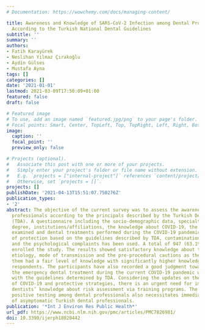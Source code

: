 ```yaml
---
# Documentation: https://wowchemy.com/docs/managing-content/

title: Awareness and Knowledge of SARS-CoV-2 Infection among Dental Professionals
  According to the Turkish National Dental Guidelines
subtitle: ''
summary: ''
authors:
- Fatih Karayürek
- Neslihan Yilmaz Çırakoğlu
- Aydin Gülses
- Mustafa Ayna
tags: []
categories: []
date: '2021-01-01'
lastmod: 2021-03-09T17:50:09+01:00
featured: false
draft: false

# Featured image
# To use, add an image named `featured.jpg/png` to your page's folder.
# Focal points: Smart, Center, TopLeft, Top, TopRight, Left, Right, BottomLeft, Bottom, BottomRight.
image:
  caption: ''
  focal_point: ''
  preview_only: false

# Projects (optional).
#   Associate this post with one or more of your projects.
#   Simply enter your project's folder or file name without extension.
#   E.g. `projects = ["internal-project"]` references `content/project/deep-learning/index.md`.
#   Otherwise, set `projects = []`.
projects: []
publishDate: '2021-04-13T15:51:07.750276Z'
publication_types:
- '2'
abstract: The objective of the current survey was to assess the awareness of the dental
  professionals according to the principals described by the Turkish Dental Association
  (TDA). A questionnaire including the socio-demographic data, specialties/academic
  degree, institutions/affiliations, the knowledge about COVID-19, the number of patients
  examined and dental treatments performed during the COVID-19 pandemic, the knowledge
  of protection based on the guidelines described by TDA, contamination with COVID-19
  and the psychological complaints has been used. A total of 947 (63.1%) dentists
  enrolled the study. The results showed satisfactory knowledge about the COVID-19
  etiology, mode of transmission and the pre-procedural cautions as the majority of
  them had a fair level of knowledge with significantly higher knowledge among specialized
  respondents. The participants have also recorded a good judgment towards performing
  the emergency dental treatment during the current COVID-19 pandemic which corresponds
  with the guidelines determined by TDA. Considering the updates on the transmission
  of COVID-19 and protective strategies, there is an urgent need for improvement of
  dentists’ knowledge about risk assessment via training programs. The incidence of
  positive testing among dental professionals also necessitates immediately testing
  of asymptomatic Turkish dental professionals.
publication: '*Int J Environ Res Public Health*'
url_pdf: https://www.ncbi.nlm.nih.gov/pmc/articles/PMC7826981/
doi: 10.3390/ijerph18020442
---
```

